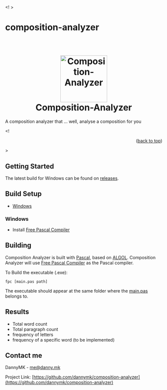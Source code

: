 <! <a name="readme-top"></a> >

# composition-analyzer

<h1 align="center">
  <br>
  <a href="https://github.com/dannymk2006/composition-analyzer/"><img src="https://i.imgur.com/8MYz7fi.png" alt="Composition-Analyzer" width="150"></a>
  <br>
  <b>Composition-Analyzer</b>
  <br>
</h1>

A composition analyzer that ... well, analyse a composition for you

<! <p align="right">(<a href="#readme-top">back to top</a>)</p> >

## Getting Started

The latest build for Windows can be found on [releases](https://github.com/dannymk2006/composition-analyzer/releases/latest).

## Build Setup

* [Windows](#windows)

### Windows

* Install [Free Pascal Compiler](https://sourceforge.net/projects/freepascal/files/Win32/3.2.2/fpc-3.2.2.i386-win32.exe/download)

## Building
Composition Analyzer is built with [Pascal](https://en.wikipedia.org/wiki/Pascal_(programming_language)), based on [ALGOL](https://en.wikipedia.org/wiki/ALGOL). Composition Analyzer will use [Free Pascal Compiler](https://www.freepascal.org/) as the Pascal compiler.

To Build the executable (.exe):
```
fpc [main.pas path]
```

The executable should appear at the same folder where the [main.pas](https://github.com/dannymk2006/composition-analyzer/blob/main/main.pas?raw=1) belongs to.

## Results

- Total word count
- Total paragraph count
- frequency of letters
- frequency of a specific word (to be implemented)

## Contact me
DannyMK - me@danny.mk

Project Link: [https://github.com/dannymk/composition-analyzer](https://github.com/dannymk/composition-analyzer)